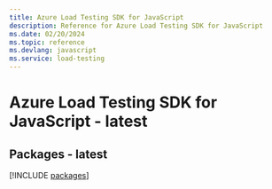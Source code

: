 ```yaml
---
title: Azure Load Testing SDK for JavaScript
description: Reference for Azure Load Testing SDK for JavaScript
ms.date: 02/20/2024
ms.topic: reference
ms.devlang: javascript
ms.service: load-testing
---
```

# Azure Load Testing SDK for JavaScript - latest
## Packages - latest
[!INCLUDE [packages](load-testing-index.md)]